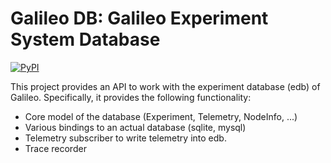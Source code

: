 Galileo DB: Galileo Experiment System Database
==============================================

[![PyPI](https://img.shields.io/pypi/v/galileo-db)](https://pypi.org/project/galileo-db/)

This project provides an API to work with the experiment database (edb) of Galileo.
Specifically, it provides the following functionality:

* Core model of the database (Experiment, Telemetry, NodeInfo, ...)
* Various bindings to an actual database (sqlite, mysql)
* Telemetry subscriber to write telemetry into edb.
* Trace recorder

